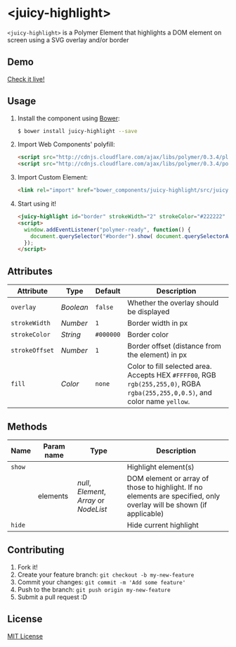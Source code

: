 # &lt;juicy-highlight&gt;

`<juicy-highlight>` is a Polymer Element that highlights a DOM element on screen using a SVG overlay and/or border

## Demo

[Check it live!](http://juicy.github.io/juicy-highlight)

## Usage

1. Install the component using [Bower](http://bower.io/):

    ```sh
    $ bower install juicy-highlight --save
    ```

2. Import Web Components' polyfill:

    ```html
    <script src="http://cdnjs.cloudflare.com/ajax/libs/polymer/0.3.4/platform.js"></script>
    <script src="http://cdnjs.cloudflare.com/ajax/libs/polymer/0.3.4/polymer.js"></script>
    ```

3. Import Custom Element:

    ```html
    <link rel="import" href="bower_components/juicy-highlight/src/juicy-highlight.html">
    ```

4. Start using it!

    ```html
    <juicy-highlight id="border" strokeWidth="2" strokeColor="#222222" strokeOffset="4"></juicy-highlight>
    <script>
      window.addEventListener("polymer-ready", function() {
        document.querySelector("#border").show( document.querySelectorAll("li") );
      });
    </script>
    ```

## Attributes

Attribute         | Type           | Default      | Description
---               | ---            | ---          | ---
`overlay`         | *Boolean*      | `false`      | Whether the overlay should be displayed
`strokeWidth`     | *Number*       | `1`          | Border width in px
`strokeColor`     | *String*       | `#000000`    | Border color
`strokeOffset`    | *Number*       | `1`          | Border offset (distance from the element) in px
`fill`            | *Color*        | `none`       | Color to fill selected area. Accepts HEX `#FFFF00`, RGB `rgb(255,255,0)`, RGBA `rgba(255,255,0,0.5)`, and color name `yellow`.

## Methods

Name               | Param name | Type                                     | Description
---                | ---        | ---                                      | ---
`show`             |            |                                          | Highlight element(s)
                   | elements   | *null*, *Element*, *Array* or *NodeList* | DOM element or array of those to highlight. If no elements are specified, only overlay will be shown (if applicable)
`hide`             |            |                                          | Hide current highlight

## Contributing

1. Fork it!
2. Create your feature branch: `git checkout -b my-new-feature`
3. Commit your changes: `git commit -m 'Add some feature'`
4. Push to the branch: `git push origin my-new-feature`
5. Submit a pull request :D

## License

[MIT License](http://opensource.org/licenses/MIT)